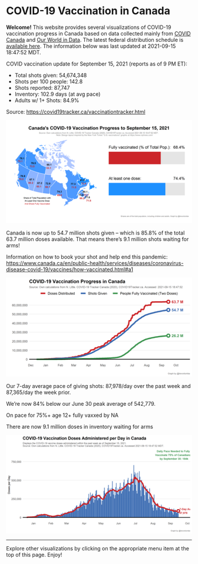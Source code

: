 COVID-19 Vaccination in Canada
==============================

**Welcome!** This website provides several visualizations of COVID-19
vaccination progress in Canada based on data collected mainly from
[COVID Canada](https://covid19tracker.ca/vaccinationtracker.html) and
[Our World in Data](https://ourworldindata.org/covid-vaccinations). The
latest federal distribution schedule is [available
here](https://www.canada.ca/en/public-health/services/diseases/2019-novel-coronavirus-infection/prevention-risks/covid-19-vaccine-treatment/vaccine-rollout.html).
The information below was last updated at 2021-09-15 18:47:52 MDT.

COVID vaccination update for September 15, 2021 (reports as of 9 PM ET):

-   Total shots given: 54,674,348
-   Shots per 100 people: 142.8
-   Shots reported: 87,747
-   Inventory: 102.9 days (at avg pace)
-   Adults w/ 1+ Shots: 84.9%

Source:
<a href="https://covid19tracker.ca/vaccinationtracker.html" class="uri">https://covid19tracker.ca/vaccinationtracker.html</a>

![](Plots/plot_main.png)

Canada is now up to 54.7 million shots given – which is 85.8% of the
total 63.7 million doses available. That means there’s 9.1 million shots
waiting for arms!

Information on how to book your shot and help end this pandemic:
<a href="https://www.canada.ca/en/public-health/services/diseases/coronavirus-disease-covid-19/vaccines/how-vaccinated.html#a1" class="uri">https://www.canada.ca/en/public-health/services/diseases/coronavirus-disease-covid-19/vaccines/how-vaccinated.html#a1</a>

![](Plots/plot_total.png)

Our 7-day average pace of giving shots: 87,978/day over the past week
and 87,365/day the week prior.

We’re now 84% below our June 30 peak average of 542,779.

On pace for 75%+ age 12+ fully vaxxed by NA

There are now 9.1 million doses in inventory waiting for arms

![](Plots/pace_national.png)

------------------------------------------------------------------------

Explore other visualizations by clicking on the appropriate menu item at
the top of this page. Enjoy!
